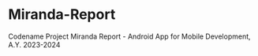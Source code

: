 # Miranda-Report
Codename Project Miranda Report - Android App for Mobile Development, A.Y. 2023-2024

